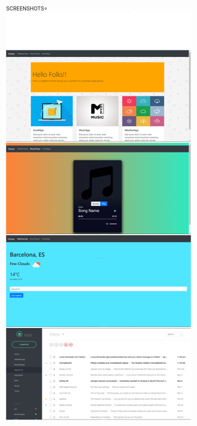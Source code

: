 SCREENSHOTS=
![screenshot 1](home.png)
![screenshot 2](music.png)
![screenshot 3](weather.png)
![screenshot 4](mail.png)
